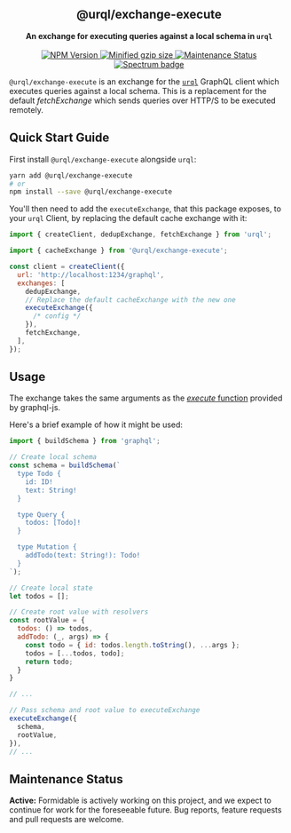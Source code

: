 <h2 align="center">@urql/exchange-execute</h2>
<p align="center">
<strong>An exchange for executing queries against a local schema in <code>urql</code></strong>
<br /><br />
<a href="https://npmjs.com/package/@urql/exchange-graphcache">
  <img alt="NPM Version" src="https://img.shields.io/npm/v/@urql/exchange-graphcache.svg" />
</a>
<a href="https://bundlephobia.com/result?p=@urql/exchange-graphcache">
  <img alt="Minified gzip size" src="https://img.shields.io/bundlephobia/minzip/@urql/exchange-graphcache.svg?label=gzip%20size" />
</a>
<a href="https://github.com/FormidableLabs/urql-exchange-graphcache#maintenance-status">
  <img alt="Maintenance Status" src="https://img.shields.io/badge/maintenance-active-green.svg" />
</a>
<a href="https://spectrum.chat/urql">
  <img alt="Spectrum badge" src="https://withspectrum.github.io/badge/badge.svg" />
</a>
</p>

`@urql/exchange-execute` is an exchange for the [`urql`](https://github.com/FormidableLabs/urql) GraphQL client which executes queries against a local schema.
This is a replacement for the default _fetchExchange_ which sends queries over HTTP/S to be executed remotely.

## Quick Start Guide

First install `@urql/exchange-execute` alongside `urql`:

```sh
yarn add @urql/exchange-execute
# or
npm install --save @urql/exchange-execute
```

You'll then need to add the `executeExchange`, that this package exposes, to your `urql` Client,
by replacing the default cache exchange with it:

```js
import { createClient, dedupExchange, fetchExchange } from 'urql';

import { cacheExchange } from '@urql/exchange-execute';

const client = createClient({
  url: 'http://localhost:1234/graphql',
  exchanges: [
    dedupExchange,
    // Replace the default cacheExchange with the new one
    executeExchange({
      /* config */
    }),
    fetchExchange,
  ],
});
```

## Usage

The exchange takes the same arguments as the [_execute_ function](https://graphql.org/graphql-js/execution/#execute) provided by graphql-js.

Here's a brief example of how it might be used:

```js
import { buildSchema } from 'graphql';

// Create local schema
const schema = buildSchema(`
  type Todo {
    id: ID!
    text: String!
  }

  type Query {
    todos: [Todo]!
  }

  type Mutation {
    addTodo(text: String!): Todo!
  }
`);

// Create local state
let todos = [];

// Create root value with resolvers
const rootValue = {
  todos: () => todos,
  addTodo: (_, args) => {
    const todo = { id: todos.length.toString(), ...args };
    todos = [...todos, todo];
    return todo;
  }
}

// ...

// Pass schema and root value to executeExchange
executeExchange({
  schema,
  rootValue,
}),
// ...
```

## Maintenance Status

**Active:** Formidable is actively working on this project, and we expect to continue for work for the foreseeable future. Bug reports, feature requests and pull requests are welcome.
